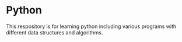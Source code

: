 # Python
This respository is for learning python including various programs with different data structures and algorithms.
